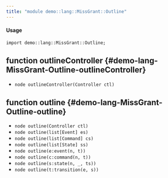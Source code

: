 ```yaml
---
title: "module demo::lang::MissGrant::Outline"
---
```


#### Usage

`import demo::lang::MissGrant::Outline;`

## function outlineController {#demo-lang-MissGrant-Outline-outlineController}

* ``node outlineController(Controller ctl)``

## function outline {#demo-lang-MissGrant-Outline-outline}

* ``node outline(Controller ctl)``
* ``node outline(list[Event] es)``
* ``node outline(list[Command] cs)``
* ``node outline(list[State] ss)``
* ``node outline(e:event(n, t))``
* ``node outline(c:command(n, t))``
* ``node outline(s:state(n, _, ts))``
* ``node outline(t:transition(e, s))``

